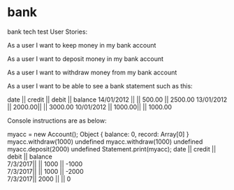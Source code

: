 # bank
bank tech test
User Stories:

As a user I want to keep money in my bank account

As a user I want to deposit money in my bank account

As a user I want to withdraw money from  my bank account

As a user I want to be able to see a bank statement such as this:

date       || credit || debit   || balance
14/01/2012 ||        || 500.00  || 2500.00
13/01/2012 || 2000.00||         || 3000.00
10/01/2012 || 1000.00||         || 1000.00

Console instructions are as below:

myacc = new Account();
Object { balance: 0, record: Array[0] }
myacc.withdraw(1000)
undefined
myacc.withdraw(1000)
undefined
myacc.deposit(2000)
undefined
Statement.print(myacc);
date    || credit || debit || balance  
7/3/2017||        || 1000  || -1000  
7/3/2017||        || 1000  || -2000  
7/3/2017||  2000  ||       || 0
